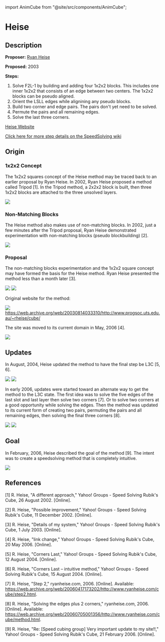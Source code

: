 import AnimCube from "@site/src/components/AnimCube";

# Heise

<AnimCube params="buttonbar=0&position=lluuu&scale=6&hint=10&hintborder=1&borderwidth=10&facelets=dlyyyyyldwwwwwwdwwdbblbbrlddgglgggggdoooooooogldgrrdrr" width="400px" height="400px" />

## Description

**Proposer:** [Ryan Heise](CubingContributors/MethodDevelopers.md#heise-ryan)

**Proposed:** 2003

**Steps:**

1. Solve F2L-1 by building and adding four 1x2x2 blocks. This includes one inner 1x2x2 that consists of an edge between two centers. The 1x2x2 blocks can be pseudo aligned.
2. Orient the LSLL edges while alignining any pseudo blocks.
3. Build two corner and edge pairs. The pairs don't yet need to be solved.
4. Permute the pairs and all remaining edges.
5. Solve the last three corners.

[Heise Website](https://www.ryanheise.com/cube/heise_method.html)

[Click here for more step details on the SpeedSolving wiki](https://www.speedsolving.com/wiki/index.php/Heise_method)

## Origin

### 1x2x2 Concept

The 1x2x2 squares concept of the Heise method may be traced back to an earlier proposal by Ryan Heise. In 2002, Ryan Heise proposed a method called Tripod [1]. In the Tripod method, a 2x2x2 block is built, then three 1x2x2 blocks are attached to the three unsolved layers.

![](img/Heise/Tripod.png)

### Non-Matching Blocks

The Heise method also makes use of non-matching blocks. In 2002, just a few minutes after the Tripod proposal, Ryan Heise demonstrated experimentation with non-matching blocks (pseudo blockbuilding) [2].

![](img/Heise/NMB.png)

### Proposal

The non-matching blocks experimentation and the 1x2x2 square concept may have formed the basis for the Heise method. Ryan Heise presented the method less than a month later [3].

![](img/Heise/Proposal1.png)
![](img/Heise/Proposal2.png)

Original website for the method:

![](img/Heise/OriginalSite.png)
https://web.archive.org/web/20030814033310/http://www.progsoc.uts.edu.au/~rheise/cube/

The site was moved to its current domain in May, 2006 [4].

![](img/Heise/NewDomain.png)

## Updates

In August, 2004, Heise updated the method to have the final step be L3C [5, 6].

![](img/Heise/FirstUpdate.png)
![](img/Heise/FirstUpdate2.png)

In early 2006, updates were started toward an alternate way to get the method to the L3C state. The first idea was to solve the five edges of the last slot and last layer then solve two corners [7]. Or to solve two corners at a good opportunity while solving the edges. Then the method was updated to its current form of creating two pairs, permuting the pairs and all remaining edges, then solving the final three corners [8].

![](img/Heise/Update2.png)
![](img/Heise/Update3.png)

## Goal

In February, 2006, Heise described the goal of the method [9]. The intent was to create a speedsolving method that is completely intuitive.

![](img/Heise/Goal.png)

## References

[1]	R. Heise, "A different approach," Yahoo! Groups - Speed Solving Rubik's Cube, 26 August 2002. [Online].

[2]	R. Heise, "Possible improvement," Yahoo! Groups - Speed Solving Rubik's Cube, 11 December 2002. [Online].

[3]	R. Heise, "Details of my system," Yahoo! Groups - Speed Solving Rubik's Cube, 1 July 2003. [Online].

[4]	R. Heise, "link change," Yahoo! Groups - Speed Solving Rubik's Cube, 20 May 2006. [Online].

[5]	R. Heise, "Corners Last," Yahoo! Groups - Speed Solving Rubik's Cube, 12 August 2004. [Online].

[6]	R. Heise, "Corners Last – intuitive method," Yahoo! Groups - Speed Solving Rubik's Cube, 15 August 2004. [Online].

[7]	R. Heise, "Step 2," ryanheise.com, 2006. [Online]. Available: https://web.archive.org/web/20060417173202/http://www.ryanheise.com/cube/step2.html.

[8]	R. Heise, "Solving the edges plus 2 corners," ryanheise.com, 2006. [Online]. Available: https://web.archive.org/web/20060705001356/http://www.ryanheise.com/cube/method.html.

[9]	R. Heise, "Re: [Speed cubing group] Very important update to my site!!," Yahoo! Groups - Speed Solving Rubik's Cube, 21 February 2006. [Online].
